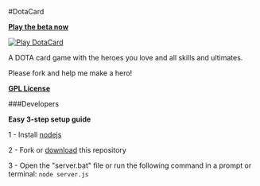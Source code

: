 #DotaCard

**[Play the beta now][1]**

[![Play DotaCard](http://rafaelcastrocouto.github.io/dotacard/img/banner.jpg)][1]

  [1]: http://rafaelcastrocouto.github.com/dotacard

A DOTA card game with the heroes you love and all skills and ultimates.

Please fork and help me make a hero!

__[GPL License](http://opensource.org/licenses/gpl-3.0.html)__

###Developers

**Easy 3-step setup guide**

1 - Install [nodejs](http://nodejs.org/)

2 - Fork or [download](https://github.com/rafaelcastrocouto/dotacard/archive/gh-pages.zip) this repository

3 - Open the "server.bat" file or run the following command in a prompt or terminal: `node server.js`